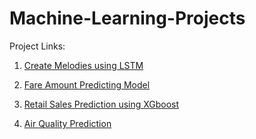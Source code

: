 # Machine-Learning-Projects

Project Links:

1. [Create Melodies using LSTM](https://github.com/hammaadrizwan/Generative-AI-Create-Melodies-using-LSTM)

2. [Fare Amount Predicting Model](https://github.com/hammaadrizwan/Fare-Amount-predicting-model)

3. [Retail Sales Prediction using XGboost](https://github.com/hammaadrizwan/marketwiz/tree/Hammaad)

4. [Air Quality Prediction](https://github.com/hammaadrizwan/HCHO-Time-Series-Predictor)
